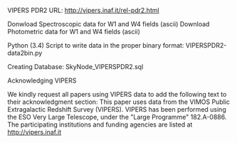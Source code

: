 VIPERS PDR2 URL:
http://vipers.inaf.it/rel-pdr2.html

Donwload Spectroscopic data for W1 and W4 fields (ascii)
Download Photometric data for W1 and W4 fields (ascii)

Python (3.4) Script to write data in the proper binary format:
VIPERSPDR2-data2bin.py

Creating Database:
SkyNode_VIPERSPDR2.sql

Acknowledging VIPERS

We kindly request all papers using VIPERS data to add the following text to their 
acknowledgment section: This paper uses data from the VIMOS Public Extragalactic 
Redshift Survey (VIPERS). VIPERS has been performed using the ESO Very Large Telescope, 
under the "Large Programme" 182.A-0886. The participating institutions and funding 
agencies are listed at http://vipers.inaf.it

